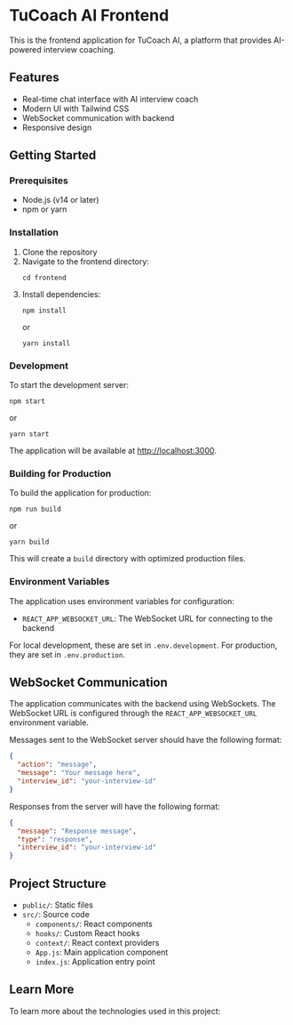 # TuCoach AI Frontend

This is the frontend application for TuCoach AI, a platform that provides AI-powered interview coaching.

## Features

- Real-time chat interface with AI interview coach 
- Modern UI with Tailwind CSS
- WebSocket communication with backend
- Responsive design

## Getting Started

### Prerequisites

- Node.js (v14 or later)
- npm or yarn

### Installation

1. Clone the repository
2. Navigate to the frontend directory:
   ```
   cd frontend
   ```
3. Install dependencies:
   ```
   npm install
   ```
   or
   ```
   yarn install
   ```

### Development

To start the development server:

```
npm start
```

or

```
yarn start
```

The application will be available at [http://localhost:3000](http://localhost:3000).

### Building for Production

To build the application for production:

```
npm run build
```

or

```
yarn build
```

This will create a `build` directory with optimized production files.

### Environment Variables

The application uses environment variables for configuration:

- `REACT_APP_WEBSOCKET_URL`: The WebSocket URL for connecting to the backend

For local development, these are set in `.env.development`. For production, they are set in `.env.production`.

## WebSocket Communication

The application communicates with the backend using WebSockets. The WebSocket URL is configured through the `REACT_APP_WEBSOCKET_URL` environment variable.

Messages sent to the WebSocket server should have the following format:

```json
{
  "action": "message",
  "message": "Your message here",
  "interview_id": "your-interview-id"
}
```

Responses from the server will have the following format:

```json
{
  "message": "Response message",
  "type": "response",
  "interview_id": "your-interview-id"
}
```

## Project Structure

- `public/`: Static files
- `src/`: Source code
  - `components/`: React components
  - `hooks/`: Custom React hooks
  - `context/`: React context providers
  - `App.js`: Main application component
  - `index.js`: Application entry point

## Learn More

To learn more about the technologies used in this project:
